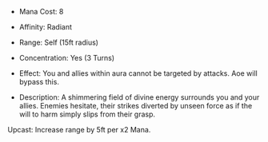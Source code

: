 - Mana Cost: 8
    
- Affinity: Radiant
    
- Range: Self (15ft radius)
    
- Concentration: Yes (3 Turns)
    
- Effect: You and allies within aura cannot be targeted by attacks. Aoe will bypass this. 
    
- Description: A shimmering field of divine energy surrounds you and your allies. Enemies hesitate, their strikes diverted by unseen force as if the will to harm simply slips from their grasp.
    

Upcast: Increase range by 5ft per x2 Mana.